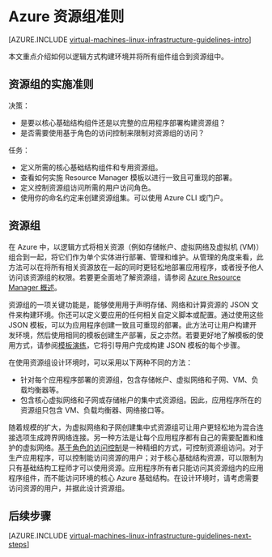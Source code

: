 <properties
	pageTitle="资源组准则 | Azure"
	description="了解用于在 Azure 基础结构服务中部署资源组的关键设计和实施准则。"
	documentationCenter=""
	services="virtual-machines-linux"
	authors="iainfoulds"
	manager="timlt"
	editor=""
	tags="azure-resource-manager"/>  


<tags
	ms.service="virtual-machines-linux"
	ms.workload="infrastructure-services"
	ms.tgt_pltfrm="vm-linux"
	ms.devlang="na"
	ms.topic="article"
	ms.date="12/16/2016"
	wacn.date="01/25/2017"
	ms.author="iainfou"/>  


# Azure 资源组准则

[AZURE.INCLUDE [virtual-machines-linux-infrastructure-guidelines-intro](../../includes/virtual-machines-linux-infrastructure-guidelines-intro.md)]

本文重点介绍如何以逻辑方式构建环境并将所有组件组合到资源组中。


## 资源组的实施准则

决策：

- 是要以核心基础结构组件还是以完整的应用程序部署构建资源组？
- 是否需要使用基于角色的访问控制来限制对资源组的访问？

任务：

- 定义所需的核心基础结构组件和专用资源组。
- 查看如何实施 Resource Manager 模板以进行一致且可重现的部署。
- 定义控制资源组访问所需的用户访问角色。
- 使用你的命名约定来创建资源组集。可以使用 Azure CLI 或门户。


## 资源组

在 Azure 中，以逻辑方式将相关资源（例如存储帐户、虚拟网络及虚拟机 (VM)）组合到一起，将它们作为单个实体进行部署、管理和维护。从管理的角度来看，此方法可以在将所有相关资源放在一起的同时更轻松地部署应用程序，或者授予他人访问该资源组的权限。若要更全面地了解资源组，请参阅 [Azure Resource Manager 概述](/documentation/articles/resource-group-overview/)。

资源组的一项关键功能是，能够使用用于声明存储、网络和计算资源的 JSON 文件来构建环境。你还可以定义要应用的任何相关自定义脚本或配置。通过使用这些 JSON 模板，可以为应用程序创建一致且可重现的部署。此方法可让用户构建开发环境，然后使用相同的模板创建生产部署，反之亦然。若要更好地了解模板的使用方式，请参阅[模板演练](/documentation/articles/resource-manager-template-walkthrough/)，它将引导用户完成构建 JSON 模板的每个步骤。

在使用资源组设计环境时，可以采用以下两种不同的方法：

- 针对每个应用程序部署的资源组，包含存储帐户、虚拟网络和子网、VM、负载均衡器等。
- 包含核心虚拟网络和子网或存储帐户的集中式资源组。因此，应用程序所在的资源组只包含 VM、负载均衡器、网络接口等。

随着规模的扩大，为虚拟网络和子网创建集中式资源组可让用户更轻松地为混合连接选项生成跨界网络连接。另一种方法是让每个应用程序都有自己的需要配置和维护的虚拟网络。[基于角色的访问控制](/documentation/articles/role-based-access-control-what-is/)是一种精细的方式，可控制资源组访问。对于生产应用程序，可以控制能访问资源的用户；对于核心基础结构资源，可以限制为只有基础结构工程师才可以使用资源。应用程序所有者只能访问其资源组内的应用程序组件，而不能访问环境的核心 Azure 基础结构。在设计环境时，请考虑需要访问资源的用户，并据此设计资源组。


## <a name="next-steps"></a>后续步骤

[AZURE.INCLUDE [virtual-machines-linux-infrastructure-guidelines-next-steps](../../includes/virtual-machines-linux-infrastructure-guidelines-next-steps.md)]

<!---HONumber=Mooncake_Quality_Review_1215_2016-->
